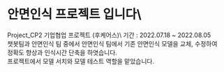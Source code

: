 # 안면인식 프로젝트 입니다\
Project_CP2 기업협업 프로젝트 (후케어스)\ 
기간 : 2022.07.18 ~ 2022.08.05\
챗봇팀과 안면인식 팀 중에서 안면인식 팀에서 기존 안면인식 모델을 교체, 수정하여\
정확도 향상과 인식시간 단축을 하엿습니다.\
프로젝트에서 모델 서치와 모델 테스트 역할을 맡았습니다.
